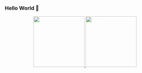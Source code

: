 ### Hello World 👋


<div align="center">
  <a href="https://www.linkedin.com/in/thiago-barroso-728278a9/">
  <img height="160em" src="https://github-readme-stats.vercel.app/api?username=thiagobarroso&show_icons=true&theme=dark&include_all_commits=true&count_private=true"/>
  <img height="160em" src="https://github-readme-stats.vercel.app/api/top-langs/?username=thiagobarroso&layout=compact&langs_count=7&theme=dark"/>
</div>
